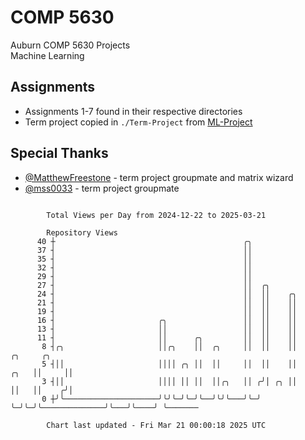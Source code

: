 # COMP 5630
Auburn COMP 5630 Projects  
Machine Learning

## Assignments
- Assignments 1-7 found in their respective directories
- Term project copied in `./Term-Project` from [ML-Project](https://github.com/wumphlett/ML-Project)

## Special Thanks
- [@MatthewFreestone](https://github.com/MatthewFreestone) - term project groupmate and matrix wizard
- [@mss0033](https://github.com/mss0033) - term project groupmate

```

        Total Views per Day from 2024-12-22 to 2025-03-21

        Repository Views
      40 ┼                                          ╭╮
      37 ┤                                          ││
      35 ┤                                          ││
      32 ┤                                          ││
      29 ┤                                          ││
      27 ┤                                          ││  ╭╮
      24 ┤                                          ││  ││    ╭╮
      21 ┤                                          ││  ││    ││
      19 ┤                                          ││  ││    ││
      16 ┤                       ╭╮                 ││  ││    ││
      13 ┤                       ││                 ││  ││    ││
      11 ┤                       ││      ╭╮         ││  ││    ││
       8 ┤╭╮                     ││╭╮    ││  ╭╮     ││  ││    ││                   ╭╮     ╭╮
       5 ┤││                     ││││ ╭╮ ││  ││     ││  ││    ││              ╭╮   ││     ││
       3 ┤││                     ││││ ││ ││  ││╭╮   ││ ╭╯│ ╭╮ ││              ││   ││    ╭╯│
       0 ┼╯╰─────────────────────╯╰╯╰─╯╰─╯╰──╯╰╯╰───╯╰─╯ ╰─╯╰─╯╰──────────────╯╰───╯╰────╯ ╰───────

        Chart last updated - Fri Mar 21 00:00:18 2025 UTC
        
```
